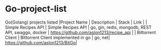 # Go-project-list
Go(Golang) projects listed
|Project Name | Description | Stack | Link |
| Simple Recipes API | Simple Recipes API | go, gin, redis, mongodb, REST API, swaggo, docker | https://github.com/aslon1213/recipe_api |
| Bittorrent Client | Bittorrent Client implemented in go | go, net| https://github.com/aslon1213/BitGo|
